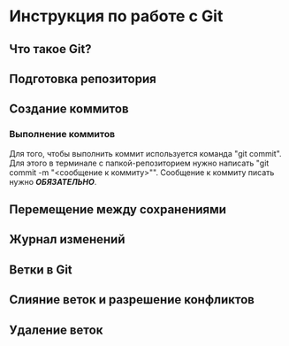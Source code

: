 # Инструкция по работе с Git

## Что такое Git?

## Подготовка репозитория

## Создание коммитов

### Выполнение коммитов

Для того, чтобы выполнить коммит используется команда "git commit". Для этого в терминале с папкой-репозиторием нужно написать "git commit -m "<сообщение к коммиту>"". Сообщение к коммиту писать нужно ***ОБЯЗАТЕЛЬНО***.


## Перемещение между сохранениями

## Журнал изменений

## Ветки в Git

## Слияние веток и разрешение конфликтов

## Удаление веток